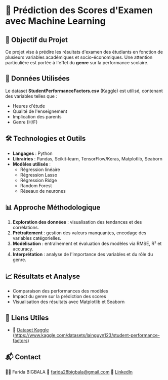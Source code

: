 # 📌 Prédiction des Scores d'Examen avec Machine Learning

## 🎯 Objectif du Projet
Ce projet vise à prédire les résultats d'examen des étudiants en fonction de plusieurs variables académiques et socio-économiques. Une attention particulière est portée à l'effet du **genre** sur la performance scolaire.

## 📂 Données Utilisées
Le dataset **StudentPerformanceFactors.csv** (Kaggle) est utilisé, contenant des variables telles que :
- Heures d'étude
- Qualité de l'enseignement
- Implication des parents
- Genre (H/F)

## 🛠️ Technologies et Outils
- **Langages** : Python
- **Librairies** : Pandas, Scikit-learn, TensorFlow/Keras, Matplotlib, Seaborn
- **Modèles utilisés** :
  - Régression linéaire
  - Régression Lasso
  - Régression Ridge
  - Random Forest
  - Réseaux de neurones

## 📊 Approche Méthodologique
1. **Exploration des données** : visualisation des tendances et des corrélations.
2. **Prétraitement** : gestion des valeurs manquantes, encodage des variables catégorielles.
3. **Modélisation** : entraînement et évaluation des modèles via RMSE, R² et accuracy.
4. **Interprétation** : analyse de l'importance des variables et du rôle du genre.

## 📈 Résultats et Analyse
- Comparaison des performances des modèles
- Impact du genre sur la prédiction des scores
- Visualisation des résultats avec Matplotlib et Seaborn



## 📎 Liens Utiles
- 📂 [Dataset Kaggle](https://www.kaggle.com/) (https://www.kaggle.com/datasets/lainguyn123/student-performance-factors)


## 📬 Contact
👩‍💻 Farida BIGBALA 
📧 farida28bigbala@gmail.com 
🔗 [LinkedIn](https://www.linkedin.com/in/farida-ladi-bigbala)
